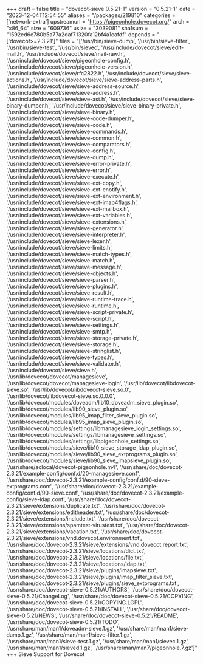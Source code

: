 +++
draft = false
title = "dovecot-sieve 0.5.21-1"
version = "0.5.21-1"
date = "2023-12-04T12:54:55"
aliases = "/packages/219810"
categories = ['network-extra']
upstreamurl = "https://pigeonhole.dovecot.org/"
arch = "x86_64"
size = "609736"
usize = "3039081"
sha1sum = "1592ed6e780b5a77a2daf71320fa12bf4a1cafdf"
depends = "['dovecot>=2.3.21']"
files = "['/usr/bin/sieve-dump', '/usr/bin/sieve-filter', '/usr/bin/sieve-test', '/usr/bin/sievec', '/usr/include/dovecot/sieve/edit-mail.h', '/usr/include/dovecot/sieve/mail-raw.h', '/usr/include/dovecot/sieve/pigeonhole-config.h', '/usr/include/dovecot/sieve/pigeonhole-version.h', '/usr/include/dovecot/sieve/rfc2822.h', '/usr/include/dovecot/sieve/sieve-actions.h', '/usr/include/dovecot/sieve/sieve-address-parts.h', '/usr/include/dovecot/sieve/sieve-address-source.h', '/usr/include/dovecot/sieve/sieve-address.h', '/usr/include/dovecot/sieve/sieve-ast.h', '/usr/include/dovecot/sieve/sieve-binary-dumper.h', '/usr/include/dovecot/sieve/sieve-binary-private.h', '/usr/include/dovecot/sieve/sieve-binary.h', '/usr/include/dovecot/sieve/sieve-code-dumper.h', '/usr/include/dovecot/sieve/sieve-code.h', '/usr/include/dovecot/sieve/sieve-commands.h', '/usr/include/dovecot/sieve/sieve-common.h', '/usr/include/dovecot/sieve/sieve-comparators.h', '/usr/include/dovecot/sieve/sieve-config.h', '/usr/include/dovecot/sieve/sieve-dump.h', '/usr/include/dovecot/sieve/sieve-error-private.h', '/usr/include/dovecot/sieve/sieve-error.h', '/usr/include/dovecot/sieve/sieve-execute.h', '/usr/include/dovecot/sieve/sieve-ext-copy.h', '/usr/include/dovecot/sieve/sieve-ext-enotify.h', '/usr/include/dovecot/sieve/sieve-ext-environment.h', '/usr/include/dovecot/sieve/sieve-ext-imap4flags.h', '/usr/include/dovecot/sieve/sieve-ext-mailbox.h', '/usr/include/dovecot/sieve/sieve-ext-variables.h', '/usr/include/dovecot/sieve/sieve-extensions.h', '/usr/include/dovecot/sieve/sieve-generator.h', '/usr/include/dovecot/sieve/sieve-interpreter.h', '/usr/include/dovecot/sieve/sieve-lexer.h', '/usr/include/dovecot/sieve/sieve-limits.h', '/usr/include/dovecot/sieve/sieve-match-types.h', '/usr/include/dovecot/sieve/sieve-match.h', '/usr/include/dovecot/sieve/sieve-message.h', '/usr/include/dovecot/sieve/sieve-objects.h', '/usr/include/dovecot/sieve/sieve-parser.h', '/usr/include/dovecot/sieve/sieve-plugins.h', '/usr/include/dovecot/sieve/sieve-result.h', '/usr/include/dovecot/sieve/sieve-runtime-trace.h', '/usr/include/dovecot/sieve/sieve-runtime.h', '/usr/include/dovecot/sieve/sieve-script-private.h', '/usr/include/dovecot/sieve/sieve-script.h', '/usr/include/dovecot/sieve/sieve-settings.h', '/usr/include/dovecot/sieve/sieve-smtp.h', '/usr/include/dovecot/sieve/sieve-storage-private.h', '/usr/include/dovecot/sieve/sieve-storage.h', '/usr/include/dovecot/sieve/sieve-stringlist.h', '/usr/include/dovecot/sieve/sieve-types.h', '/usr/include/dovecot/sieve/sieve-validator.h', '/usr/include/dovecot/sieve/sieve.h', '/usr/lib/dovecot/dovecot/managesieve', '/usr/lib/dovecot/dovecot/managesieve-login', '/usr/lib/dovecot/libdovecot-sieve.so', '/usr/lib/dovecot/libdovecot-sieve.so.0', '/usr/lib/dovecot/libdovecot-sieve.so.0.0.0', '/usr/lib/dovecot/modules/doveadm/lib10_doveadm_sieve_plugin.so', '/usr/lib/dovecot/modules/lib90_sieve_plugin.so', '/usr/lib/dovecot/modules/lib95_imap_filter_sieve_plugin.so', '/usr/lib/dovecot/modules/lib95_imap_sieve_plugin.so', '/usr/lib/dovecot/modules/settings/libmanagesieve_login_settings.so', '/usr/lib/dovecot/modules/settings/libmanagesieve_settings.so', '/usr/lib/dovecot/modules/settings/libpigeonhole_settings.so', '/usr/lib/dovecot/modules/sieve/lib10_sieve_storage_ldap_plugin.so', '/usr/lib/dovecot/modules/sieve/lib90_sieve_extprograms_plugin.so', '/usr/lib/dovecot/modules/sieve/lib90_sieve_imapsieve_plugin.so', '/usr/share/aclocal/dovecot-pigeonhole.m4', '/usr/share/doc/dovecot-2.3.21/example-config/conf.d/20-managesieve.conf', '/usr/share/doc/dovecot-2.3.21/example-config/conf.d/90-sieve-extprograms.conf', '/usr/share/doc/dovecot-2.3.21/example-config/conf.d/90-sieve.conf', '/usr/share/doc/dovecot-2.3.21/example-config/sieve-ldap.conf', '/usr/share/doc/dovecot-2.3.21/sieve/extensions/duplicate.txt', '/usr/share/doc/dovecot-2.3.21/sieve/extensions/editheader.txt', '/usr/share/doc/dovecot-2.3.21/sieve/extensions/include.txt', '/usr/share/doc/dovecot-2.3.21/sieve/extensions/spamtest-virustest.txt', '/usr/share/doc/dovecot-2.3.21/sieve/extensions/vacation.txt', '/usr/share/doc/dovecot-2.3.21/sieve/extensions/vnd.dovecot.environment.txt', '/usr/share/doc/dovecot-2.3.21/sieve/extensions/vnd.dovecot.report.txt', '/usr/share/doc/dovecot-2.3.21/sieve/locations/dict.txt', '/usr/share/doc/dovecot-2.3.21/sieve/locations/file.txt', '/usr/share/doc/dovecot-2.3.21/sieve/locations/ldap.txt', '/usr/share/doc/dovecot-2.3.21/sieve/plugins/imapsieve.txt', '/usr/share/doc/dovecot-2.3.21/sieve/plugins/imap_filter_sieve.txt', '/usr/share/doc/dovecot-2.3.21/sieve/plugins/sieve_extprograms.txt', '/usr/share/doc/dovecot-sieve-0.5.21/AUTHORS', '/usr/share/doc/dovecot-sieve-0.5.21/ChangeLog', '/usr/share/doc/dovecot-sieve-0.5.21/COPYING', '/usr/share/doc/dovecot-sieve-0.5.21/COPYING.LGPL', '/usr/share/doc/dovecot-sieve-0.5.21/INSTALL', '/usr/share/doc/dovecot-sieve-0.5.21/NEWS', '/usr/share/doc/dovecot-sieve-0.5.21/README', '/usr/share/doc/dovecot-sieve-0.5.21/TODO', '/usr/share/man/man1/doveadm-sieve.1.gz', '/usr/share/man/man1/sieve-dump.1.gz', '/usr/share/man/man1/sieve-filter.1.gz', '/usr/share/man/man1/sieve-test.1.gz', '/usr/share/man/man1/sievec.1.gz', '/usr/share/man/man1/sieved.1.gz', '/usr/share/man/man7/pigeonhole.7.gz']"
+++
Sieve Support for Dovecot